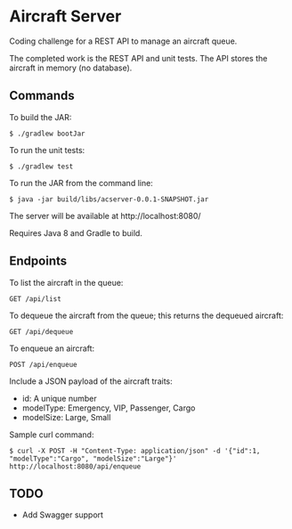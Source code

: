 # Aircraft Server

Coding challenge for a REST API to manage an aircraft queue.

The completed work is the REST API and unit tests.  The API stores
the aircraft in memory (no database).

## Commands

To build the JAR:

```
$ ./gradlew bootJar
```

To run the unit tests:

```
$ ./gradlew test
```

To run the JAR from the command line:

```
$ java -jar build/libs/acserver-0.0.1-SNAPSHOT.jar
```

The server will be available at http://localhost:8080/

Requires Java 8 and Gradle to build.


## Endpoints

To list the aircraft in the queue:

```
GET /api/list
```

To dequeue the aircraft from the queue; this returns the dequeued aircraft:

```
GET /api/dequeue
```

To enqueue an aircraft:

```
POST /api/enqueue
```

Include a JSON payload of the aircraft traits:

* id: A unique number
* modelType: Emergency, VIP, Passenger, Cargo
* modelSize: Large, Small

Sample curl command:

```
$ curl -X POST -H "Content-Type: application/json" -d '{"id":1, "modelType":"Cargo", "modelSize":"Large"}' http://localhost:8080/api/enqueue
```

## TODO
* Add Swagger support

